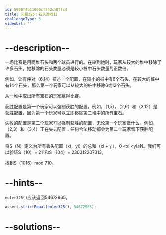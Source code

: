 ```yaml
---
id: 5900f4b11000cf542c50ffc4
title: 问题325：石头游戏II
challengeType: 5
videoUrl: ''
---
```


# --description--

一场比赛是用两堆石头和两个球员进行的。在轮到她时，玩家从较大的堆中移除了许多石头。她移除的石头数量必须是较小桩中石头数量的正数倍。

例如，让有序对（6,14）描述一个配置，在较小的桩中有6个石头，在较大的桩中有14个石头，那么第一个玩家可以从较大的桩中移除6或12个石头。

从一堆中取出所有宝石的玩家赢得比赛。

获胜配置是第一个玩家可以强制获胜的配置。例如，（1,5），（2,6）和（3,12）是获胜配置，因为第一个玩家可以立即移除第二堆中的所有宝石。

失败的配置是第二个玩家可以强制获胜的配置，无论第一个玩家做什么。例如，（2,3）和（3,4）正在失去配置：任何合法移动都会为第二个玩家留下获胜配置。

将S（N）定义为所有丢失配置（xi，yi）的总和（xi + yi），0 &lt;xi &lt;yi≤N。我们可以验证S（10）= 211和S（104）= 230312207313。

找到S（1016）mod 710。

# --hints--

`euler325()`应该返回54672965。

```js
assert.strictEqual(euler325(), 54672965);
```

# --solutions--

